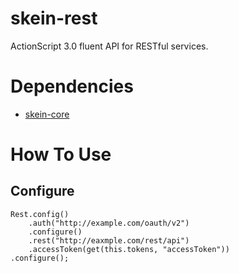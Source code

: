 # skein-rest
ActionScript 3.0 fluent API for RESTful services.

# Dependencies
 * [skein-core](https://github.com/skeinlib/skein/skein-core)

# How To Use

## Configure 

    Rest.config()
        .auth("http://example.com/oauth/v2")
        .configure()
        .rest("http://eaxmple.com/rest/api")
        .accessToken(get(this.tokens, "accessToken"))
    .configure();
        

